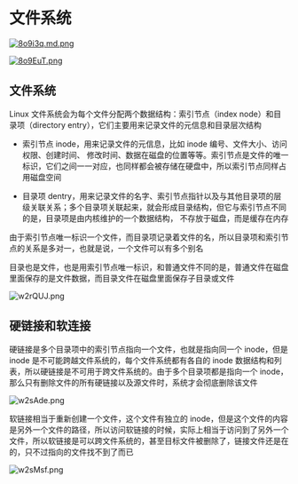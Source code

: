 # 文件系统

[![8o9i3q.md.png](https://s1.ax1x.com/2020/03/22/8o9i3q.md.png)](https://imgchr.com/i/8o9i3q)

[![8o9EuT.png](https://s1.ax1x.com/2020/03/22/8o9EuT.png)](https://imgchr.com/i/8o9EuT) 

## 文件系统

Linux 文件系统会为每个文件分配两个数据结构：索引节点（index node）和目录项（directory entry），它们主要用来记录文件的元信息和目录层次结构

- 索引节点 inode，用来记录文件的元信息，比如 inode 编号、文件大小、访问权限、创建时间、
修改时间、数据在磁盘的位置等等。索引节点是文件的唯一标识，它们之间一一对应，也同样都会被存储在硬盘中，所以索引节点同样占用磁盘空间

- 目录项 dentry，用来记录文件的名字、索引节点指针以及与其他目录项的层级关联关系；多个目录项关联起来，就会形成目录结构，但它与索引节点不同的是，目录项是由内核维护的一个数据结构，
不存放于磁盘，而是缓存在内存

由于索引节点唯一标识一个文件，而目录项记录着文件的名，所以目录项和索引节点的关系是多对一，也就是说，一个文件可以有多个别名

目录也是文件，也是用索引节点唯一标识，和普通文件不同的是，普通文件在磁盘里面保存的是文件数据，而目录文件在磁盘里面保存子目录或文件

![w2rQUJ.png](https://s1.ax1x.com/2020/09/16/w2rQUJ.png)


## 硬链接和软连接

硬链接是多个目录项中的索引节点指向一个文件，也就是指向同一个 inode，但是 inode 是不可能跨越文件系统的，每个文件系统都有各自的 inode 数据结构和列表，所以硬链接是不可用于跨文件系统的。由于多个目录项都是指向一个 inode，那么只有删除文件的所有硬链接以及源文件时，系统才会彻底删除该文件

![w2sAde.png](https://s1.ax1x.com/2020/09/16/w2sAde.png)

软链接相当于重新创建一个文件，这个文件有独立的 inode，但是这个文件的内容是另外一个文件的路径，所以访问软链接的时候，实际上相当于访问到了另外一个文件，所以软链接是可以跨文件系统的，甚至目标文件被删除了，链接文件还是在的，只不过指向的文件找不到了而已

![w2sMsf.png](https://s1.ax1x.com/2020/09/16/w2sMsf.png)